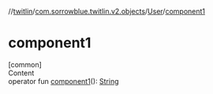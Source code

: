 //[twitlin](../../index.md)/[com.sorrowblue.twitlin.v2.objects](../index.md)/[User](index.md)/[component1](component1.md)



# component1  
[common]  
Content  
operator fun [component1](component1.md)(): [String](https://kotlinlang.org/api/latest/jvm/stdlib/kotlin/-string/index.html)  



